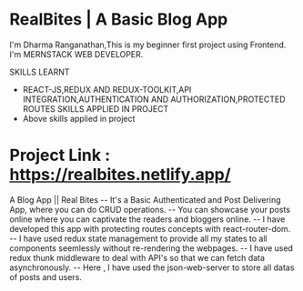 # RealBites | A Basic Blog App 
I'm Dharma Ranganathan,This is my beginner first project using Frontend.
I'm MERNSTACK WEB DEVELOPER.


SKILLS LEARNT 
- REACT-JS,REDUX AND REDUX-TOOLKIT,API INTEGRATION,AUTHENTICATION AND AUTHORIZATION,PROTECTED ROUTES
SKILLS APPLIED IN PROJECT
- Above skills applied in project

# Project Link : https://realbites.netlify.app/


A Blog App || Real Bites 
-- It's a Basic Authenticated and Post Delivering App, where you can do CRUD operations.
-- You can showcase your posts online where you can captivate the readers and bloggers online.
-- I have developed this app with protecting routes concepts with react-router-dom.
-- I have used redux state management to provide all my states to all components seemlessly without re-rendering the webpages.
-- I have used redux thunk middleware to deal with API's so that we can fetch data asynchronously.
-- Here , I have used the json-web-server to store all datas of posts and users.

